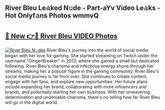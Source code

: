 ## River Bleu Le𝚊ked N𝚞de - Part-aYv Video Le𝚊ks - Hot Onlyf𝚊ns Photos wmmvQ

# <h2><a href="http://ab63436.deff.icu/?id=River+Bleu">🔗 New 👉🔴 River Bleu VIDEO Photos</a></h2>

[![River Bleu N𝚞des](https://i.imgur.com/rIISA9y.gif)](http://ab63436.deff.icu/?id=River+Bleu)
River Bleu's journey into the world of social media began with her love for gaming. She started streaming on Twitch under the username "GingerBreaker" in 2013, where she gained a small but dedicated following. River Bleu's charisma and infectious energy shone through her streams, making her a popular figure in the gaming community. River Bleu's social media journey is far from over. She continues to create content, engage with her fans, and explore new opportunities. Her future plans include expanding her brand, collaborating with more influencers and brands, and potentially starting her own business. With her unwavering determination and undeniable charisma, there's no telling how far River Bleu will go in the digital world.
